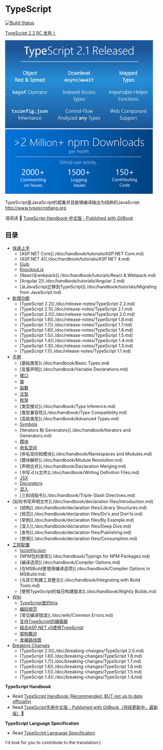 # TypeScript

[![Build Status](https://travis-ci.org/zhongsp/TypeScript.svg?branch=master)](https://travis-ci.org/zhongsp/TypeScript)

[TypeScript 2.2 RC 发布！](https://blogs.msdn.microsoft.com/typescript/2017/02/02/announcing-typescript-2-2-rc/)

<img src="./misc/ts-2-1-release.jpg" alt="TypeScript Statistics" width="480" height="auto">

<img src="./misc/ts-2-0-npm-downloads.png" alt="TypeScript Statistics" width="480" height="auto">

TypeScript是JavaScript的超集并且能够编译输出为纯粹的JavaScript. <http://www.typescriptlang.org>

请阅读 :book: [TypeScript Handbook 中文版 - Published with GitBook](http://zhongsp.gitbooks.io/typescript-handbook/content/)

## 目录

* [快速上手](./doc/handbook/tutorials/README.md)
  * [ASP.NET Core](./doc/handbook/tutorials/ASP.NET Core.md)
  * [ASP.NET 4](./doc/handbook/tutorials/ASP.NET 4.md)
  * [Gulp](./doc/handbook/tutorials/Gulp.md)
  * [Knockout.js](./doc/handbook/tutorials/Knockout.md)
  * [React与webpack](./doc/handbook/tutorials/React & Webpack.md)
  * [Angular 2](./doc/handbook/tutorials/Angular 2.md)
  * [从JavaScript迁移到TypeScript](./doc/handbook/tutorials/Migrating from JavaScript.md)
* [新增功能](./doc/release-notes/README.md)
  * [TypeScript 2.2](./doc/release-notes/TypeScript 2.2.md)
  * [TypeScript 2.1](./doc/release-notes/TypeScript 2.1.md)
  * [TypeScript 2.0](./doc/release-notes/TypeScript 2.0.md)
  * [TypeScript 1.8](./doc/release-notes/TypeScript 1.8.md)
  * [TypeScript 1.7](./doc/release-notes/TypeScript 1.7.md)
  * [TypeScript 1.6](./doc/release-notes/TypeScript 1.6.md)
  * [TypeScript 1.5](./doc/release-notes/TypeScript 1.5.md)
  * [TypeScript 1.4](./doc/release-notes/TypeScript 1.4.md)
  * [TypeScript 1.3](./doc/release-notes/TypeScript 1.3.md)
  * [TypeScript 1.1](./doc/release-notes/TypeScript 1.1.md)
* [手册](./doc/handbook/README.md)
  * [基础类型](./doc/handbook/Basic Types.md)
  * [变量声明](./doc/handbook/Variable Declarations.md)
  * [接口](./doc/handbook/Interfaces.md)
  * [类](./doc/handbook/Classes.md)
  * [函数](./doc/handbook/Functions.md)
  * [泛型](./doc/handbook/Generics.md)
  * [枚举](./doc/handbook/Enums.md)
  * [类型推论](./doc/handbook/Type Inference.md)
  * [类型兼容性](./doc/handbook/Type Compatibility.md)
  * [高级类型](./doc/handbook/Advanced Types.md)
  * [Symbols](./doc/handbook/Symbols.md)
  * [Iterators 和 Generators](./doc/handbook/Iterators and Generators.md)
  * [模块](./doc/handbook/Modules.md)
  * [命名空间](./doc/handbook/Namespaces.md)
  * [命名空间和模块](./doc/handbook/Namespaces and Modules.md)
  * [模块解析](./doc/handbook/Module Resolution.md)
  * [声明合并](./doc/handbook/Declaration Merging.md)
  * [书写.d.ts文件](./doc/handbook/Writing Definition Files.md)
  * [JSX](./doc/handbook/JSX.md)
  * [Decorators](./doc/handbook/Decorators.md)
  * [混入](./doc/handbook/Mixins.md)
  * [三斜线指令](./doc/handbook/Triple-Slash Directives.md)
* [如何书写声明文件](./doc/handbook/declaration files/Introduction.md)
  * [结构](./doc/handbook/declaration files/Library Structures.md)
  * [规范](./doc/handbook/declaration files/Do's and Don'ts.md)
  * [举例](./doc/handbook/declaration files/By Example.md)
  * [深入](./doc/handbook/declaration files/Deep Dive.md)
  * [发布](./doc/handbook/declaration files/Publishing.md)
  * [使用](./doc/handbook/declaration files/Consumption.md)
* [工程配置](./doc/handbook/README.md)
  * [tsconfig.json](./doc/handbook/tsconfig.json.md)
  * [NPM包的类型](./doc/handbook/Typings for NPM Packages.md)
  * [编译选项](./doc/handbook/Compiler Options.md)
  * [在MSBuild里使用编译选项](./doc/handbook/Compiler Options in MSBuild.md)
  * [与其它构建工具整合](./doc/handbook/Integrating with Build Tools.md)
  * [使用TypeScript的每日构建版本](./doc/handbook/Nightly Builds.md)
* [Wiki](./doc/wiki/README.md)
  * [TypeScript里的this](./doc/wiki/this-in-TypeScript.md)
  * [编码规范](./doc/wiki/coding_guidelines.md)
  * [常见编译错误](./doc/wiki/Common Errors.md)
  * [支持TypeScript的编辑器](./doc/wiki/TypeScript-Editor-Support.md)
  * [结合ASP.NET v5使用TypeScript](./doc/wiki/Using-TypeScript-With-ASP.NET-5.md)
  * [架构概述](./doc/wiki/Architectural-Overview.md)
  * [发展路线图](./doc/wiki/Roadmap.md)
* [Breaking Changes](./doc/breaking-changes/breaking-changes.md)
  * [TypeScript 2.0](./doc/breaking-changes/TypeScript 2.0.md)
  * [TypeScript 1.8](./doc/breaking-changes/TypeScript 1.8.md)
  * [TypeScript 1.7](./doc/breaking-changes/TypeScript 1.7.md)
  * [TypeScript 1.6](./doc/breaking-changes/TypeScript 1.6.md)
  * [TypeScript 1.5](./doc/breaking-changes/TypeScript 1.5.md)
  * [TypeScript 1.4](./doc/breaking-changes/TypeScript 1.4.md)

**TypeScript Handbook**

* Read [TypeScript Handbook (Recommended, BUT not up to date officially)](http://www.typescriptlang.org/Handbook)
* Read [TypeScript手册中文版 - Published with GitBook（持续更新中，最新版）](http://zhongsp.gitbooks.io/typescript-handbook/content/):book:

**TypeScript Language Specification**

* Read [TypeScript Language Specification](https://github.com/Microsoft/TypeScript/blob/master/doc/spec.md)

I'd love for you to contribute to the translation:)
